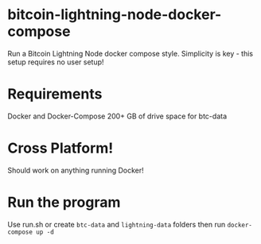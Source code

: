 # bitcoin-lightning-node-docker-compose
Run a Bitcoin Lightning Node docker compose style.  Simplicity is key - this setup requires no user setup! 

# Requirements
Docker and Docker-Compose
200+ GB of drive space for btc-data

# Cross Platform! 
Should work on anything running Docker!

# Run the program
Use run.sh or create ```btc-data``` and ```lightning-data``` folders then run ```docker-compose up -d```

